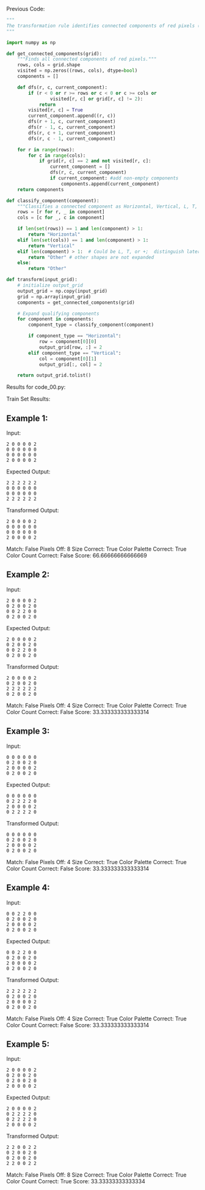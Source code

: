 
Previous Code:
```python
"""
The transformation rule identifies connected components of red pixels (value 2) in the input grid. These components can be horizontal lines, vertical lines, L-shapes, T-shapes, or +-shapes.  If a component is a simple horizontal or vertical line (and more than one pixel), it is expanded to fill the entire row or column it occupies. L, T, and + shaped components are not expanded.
"""

import numpy as np

def get_connected_components(grid):
    """Finds all connected components of red pixels."""
    rows, cols = grid.shape
    visited = np.zeros((rows, cols), dtype=bool)
    components = []

    def dfs(r, c, current_component):
        if (r < 0 or r >= rows or c < 0 or c >= cols or
                visited[r, c] or grid[r, c] != 2):
            return
        visited[r, c] = True
        current_component.append((r, c))
        dfs(r + 1, c, current_component)
        dfs(r - 1, c, current_component)
        dfs(r, c + 1, current_component)
        dfs(r, c - 1, current_component)

    for r in range(rows):
        for c in range(cols):
            if grid[r, c] == 2 and not visited[r, c]:
                current_component = []
                dfs(r, c, current_component)
                if current_component: #add non-empty components
                    components.append(current_component)
    return components

def classify_component(component):
    """Classifies a connected component as Horizontal, Vertical, L, T, or +."""
    rows = [r for r, _ in component]
    cols = [c for _, c in component]

    if len(set(rows)) == 1 and len(component) > 1:
        return "Horizontal"
    elif len(set(cols)) == 1 and len(component) > 1:
        return "Vertical"
    elif len(component) > 1:  # Could be L, T, or +;  distinguish later if needed.
        return "Other" # other shapes are not expanded
    else:
        return "Other"

def transform(input_grid):
    # initialize output_grid
    output_grid = np.copy(input_grid)
    grid = np.array(input_grid)
    components = get_connected_components(grid)

    # Expand qualifying components
    for component in components:
        component_type = classify_component(component)

        if component_type == "Horizontal":
            row = component[0][0]
            output_grid[row, :] = 2
        elif component_type == "Vertical":
            col = component[0][1]
            output_grid[:, col] = 2

    return output_grid.tolist()
```
Results for code_00.py:

Train Set Results:

## Example 1:
Input:
```
2 0 0 0 0 2
0 0 0 0 0 0
0 0 0 0 0 0
2 0 0 0 0 2
```
Expected Output:
```
2 2 2 2 2 2
0 0 0 0 0 0
0 0 0 0 0 0
2 2 2 2 2 2
```
Transformed Output:
```
2 0 0 0 0 2
0 0 0 0 0 0
0 0 0 0 0 0
2 0 0 0 0 2
```
Match: False
Pixels Off: 8
Size Correct: True
Color Palette Correct: True
Color Count Correct: False
Score: 66.66666666666669

## Example 2:
Input:
```
2 0 0 0 0 2
0 2 0 0 2 0
0 0 2 2 0 0
0 2 0 0 2 0
```
Expected Output:
```
2 0 0 0 0 2
0 2 0 0 2 0
0 0 2 2 0 0
0 2 0 0 2 0
```
Transformed Output:
```
2 0 0 0 0 2
0 2 0 0 2 0
2 2 2 2 2 2
0 2 0 0 2 0
```
Match: False
Pixels Off: 4
Size Correct: True
Color Palette Correct: True
Color Count Correct: False
Score: 33.333333333333314

## Example 3:
Input:
```
0 0 0 0 0 0
0 2 0 0 2 0
2 0 0 0 0 2
0 2 0 0 2 0
```
Expected Output:
```
0 0 0 0 0 0
0 2 2 2 2 0
2 0 0 0 0 2
0 2 2 2 2 0
```
Transformed Output:
```
0 0 0 0 0 0
0 2 0 0 2 0
2 0 0 0 0 2
0 2 0 0 2 0
```
Match: False
Pixels Off: 4
Size Correct: True
Color Palette Correct: True
Color Count Correct: False
Score: 33.333333333333314

## Example 4:
Input:
```
0 0 2 2 0 0
0 2 0 0 2 0
2 0 0 0 0 2
0 2 0 0 2 0
```
Expected Output:
```
0 0 2 2 0 0
0 2 0 0 2 0
2 0 0 0 0 2
0 2 0 0 2 0
```
Transformed Output:
```
2 2 2 2 2 2
0 2 0 0 2 0
2 0 0 0 0 2
0 2 0 0 2 0
```
Match: False
Pixels Off: 4
Size Correct: True
Color Palette Correct: True
Color Count Correct: False
Score: 33.333333333333314

## Example 5:
Input:
```
2 0 0 0 0 2
0 2 0 0 2 0
0 2 0 0 2 0
2 0 0 0 0 2
```
Expected Output:
```
2 0 0 0 0 2
0 2 2 2 2 0
0 2 2 2 2 0
2 0 0 0 0 2
```
Transformed Output:
```
2 2 0 0 2 2
0 2 0 0 2 0
0 2 0 0 2 0
2 2 0 0 2 2
```
Match: False
Pixels Off: 8
Size Correct: True
Color Palette Correct: True
Color Count Correct: True
Score: 33.33333333333334
